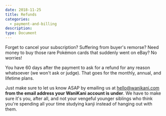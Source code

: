 ```yaml
---
date: 2018-11-25
title: Refunds
categories:
  - payment-and-billing
description:
type: Document
---
```


Forget to cancel your subscription? Suffering from buyer's remorse? Need money to buy those rare Pokémon cards that suddenly went on eBay? No worries!

You have 60 days after the payment to ask for a refund for any reason whatsoever (we won't ask or judge). That goes for the monthly, annual, and lifetime plans.

Just make sure to let us know ASAP by emailing us at hello@wanikani.com **from the email address your WaniKani account is under**. We have to make sure it's you, after all, and not your vengeful younger siblings who think you're spending all your time studying kanji instead of hanging out with them.
